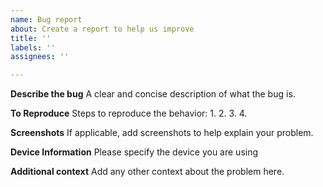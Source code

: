 ```yaml
---
name: Bug report
about: Create a report to help us improve
title: ''
labels: ''
assignees: ''

---
```


**Describe the bug**
A clear and concise description of what the bug is.

**To Reproduce**
Steps to reproduce the behavior:
1. 
2. 
3. 
4. 

**Screenshots**
If applicable, add screenshots to help explain your problem.

**Device Information**
Please specify the device you are using

**Additional context**
Add any other context about the problem here.
